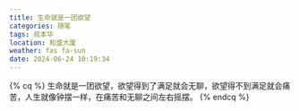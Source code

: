 ```yaml
---
title: 生命就是一团欲望
categories: 随笔
tags: 叔本华
location: 和盛大厦
weather: fas fa-sun
date: 2024-06-24 10:19:34
---
```

{% cq %}
生命就是一团欲望，欲望得到了满足就会无聊，欲望得不到满足就会痛苦，人生就像钟摆一样，在痛苦和无聊之间左右摇摆。
{% endcq %}
